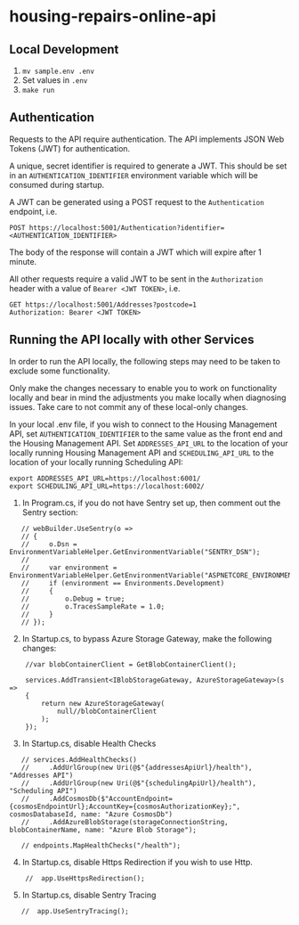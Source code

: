 # housing-repairs-online-api

## Local Development
1. `mv sample.env .env`
2. Set values in `.env`
3. `make run`

## Authentication
Requests to the API require authentication.
The API implements JSON Web Tokens (JWT) for authentication.

A unique, secret identifier is required to generate a JWT.
This should be set in an `AUTHENTICATION_IDENTIFIER` environment variable which will be consumed during startup.

A JWT can be generated using a POST request to the `Authentication` endpoint, i.e.
```http request
POST https://localhost:5001/Authentication?identifier=<AUTHENTICATION_IDENTIFIER>
```
The body of the response will contain a JWT which will expire after 1 minute.

All other requests require a valid JWT to be sent in the `Authorization` header with a value of
`Bearer <JWT TOKEN>`, i.e.
```http request
GET https://localhost:5001/Addresses?postcode=1
Authorization: Bearer <JWT TOKEN>
```
## Running the API locally with other Services
In order to run the API locally, the following steps may need to be taken to exclude some functionality.

Only make the changes necessary to enable you to work on functionality locally and bear in mind the adjustments you make locally when diagnosing issues.
Take care to not commit any of these local-only changes.

In your local .env file, if you wish to connect to the Housing Management API, set
`AUTHENTICATION_IDENTIFIER` to the same value as the front end and the Housing Management API.
Set `ADDRESSES_API_URL` to the location of your locally running Housing Management API and `SCHEDULING_API_URL` to the location of your locally running Scheduling API:
```
export ADDRESSES_API_URL=https://localhost:6001/
export SCHEDULING_API_URL=https://localhost:6002/
```

1. In Program.cs, if you do not have Sentry set up, then comment out the Sentry section:
```
   // webBuilder.UseSentry(o =>
   // {
   //     o.Dsn = EnvironmentVariableHelper.GetEnvironmentVariable("SENTRY_DSN");
   //
   //     var environment = EnvironmentVariableHelper.GetEnvironmentVariable("ASPNETCORE_ENVIRONMENT");
   //     if (environment == Environments.Development)
   //     {
   //         o.Debug = true;
   //         o.TracesSampleRate = 1.0;
   //     }
   // });
```
2. In Startup.cs, to bypass Azure Storage Gateway, make the following changes:
```
    //var blobContainerClient = GetBlobContainerClient();

    services.AddTransient<IBlobStorageGateway, AzureStorageGateway>(s =>
    {
        return new AzureStorageGateway(
            null//blobContainerClient
        );
    });
```

3. In Startup.cs, disable Health Checks
```
   // services.AddHealthChecks()
   //     .AddUrlGroup(new Uri(@$"{addressesApiUrl}/health"), "Addresses API")
   //     .AddUrlGroup(new Uri(@$"{schedulingApiUrl}/health"), "Scheduling API")
   //     .AddCosmosDb($"AccountEndpoint={cosmosEndpointUrl};AccountKey={cosmosAuthorizationKey};", cosmosDatabaseId, name: "Azure CosmosDb")
   //     .AddAzureBlobStorage(storageConnectionString, blobContainerName, name: "Azure Blob Storage");

   // endpoints.MapHealthChecks("/health");
 ```

4. In Startup.cs, disable Https Redirection if you wish to use Http.
```
    //  app.UseHttpsRedirection();
```
5. In Startup.cs, disable Sentry Tracing
```
   //  app.UseSentryTracing();
```


